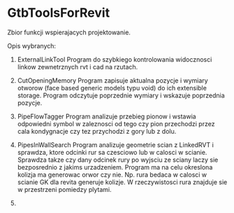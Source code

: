 # GtbToolsForRevit

Zbior funkcji wspierajacych projektowanie.

Opis wybranych:

1. ExternalLinkTool
Program do szybkiego kontrolowania widocznosci linkow zewnetrznych rvt i cad na rzutach.

2. CutOpeningMemory
Program zapisuje aktualna pozycje i wymiary otworow (face based generic models typu void) do ich extensible storage.
Program odczytuje poprzednie wymiary i wskazuje poprzednia pozycje.

3. PipeFlowTagger
Program analizuje przebieg pionow i wstawia odpowiedni symbol w zaleznosci od tego czy pion przechodzi przez cala kondygnacje czy tez przychodzi z gory lub z dolu.

4. PipesInWallSearch
Program analizuje geometrie scian z LinkedRVT i sprawdza, ktore odcinki rur sa czesciowo lub w calosci w scianie. Sprawdza takze czy dany odcinek rury po wyjsciu ze sciany laczy sie bezposrednio z jakims urzadzeniem. Program ma na celu okreslona kolizja ma generowac orwor czy nie. Np. rura bedaca w calosci w scianie GK dla revita generuje kolizje. W rzeczywistosci rura znajduje sie w przestrzeni pomiedzy plytami. 

5.

